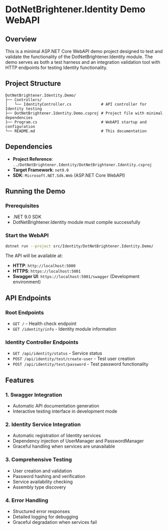 # DotNetBrightener.Identity Demo WebAPI

## Overview

This is a minimal ASP.NET Core WebAPI demo project designed to test and validate the functionality of the DotNetBrightener.Identity module. The demo serves as both a test harness and an integration validation tool with HTTP endpoints for testing Identity functionality.

## Project Structure

```
DotNetBrightener.Identity.Demo/
├── Controllers/
│   └── IdentityController.cs             # API controller for Identity testing
├── DotNetBrightener.Identity.Demo.csproj # Project file with minimal dependencies
├── Program.cs                            # WebAPI startup and configuration
└── README.md                             # This documentation
```

## Dependencies

- **Project Reference**: `../DotNetBrightener.Identity/DotNetBrightener.Identity.csproj`
- **Target Framework**: `net9.0`
- **SDK**: `Microsoft.NET.Sdk.Web` (ASP.NET Core WebAPI)

## Running the Demo

### Prerequisites
- .NET 9.0 SDK
- DotNetBrightener.Identity module must compile successfully

### Start the WebAPI
```bash
dotnet run --project src/Identity/DotNetBrightener.Identity.Demo/
```

The API will be available at:
- **HTTP**: `http://localhost:5000`
- **HTTPS**: `https://localhost:5001`
- **Swagger UI**: `https://localhost:5001/swagger` (Development environment)

## API Endpoints

### Root Endpoints
- `GET /` - Health check endpoint
- `GET /identity/info` - Identity module information

### Identity Controller Endpoints
- `GET /api/identity/status` - Service status
- `POST /api/identity/test/create-user` - Test user creation
- `POST /api/identity/test/password` - Test password functionality

## Features

### 1. Swagger Integration
- Automatic API documentation generation
- Interactive testing interface in development mode

### 2. Identity Service Integration
- Automatic registration of Identity services
- Dependency injection of UserManager and PasswordManager
- Graceful handling when services are unavailable

### 3. Comprehensive Testing
- User creation and validation
- Password hashing and verification
- Service availability checking
- Assembly type discovery

### 4. Error Handling
- Structured error responses
- Detailed logging for debugging
- Graceful degradation when services fail